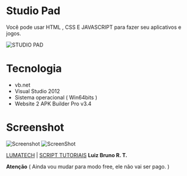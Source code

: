 # Studio Pad
Você pode usar HTML , CSS E JAVASCRIPT para fazer seu aplicativos e jogos.

![STUDIO PAD](https://raw.githubusercontent.com/ScriptTutoriaisBR/StudioPad/master/500x500LogoStudiopad.png)

# Tecnologia
* vb.net
* Visual Studio 2012
* Sistema operacional ( Win64bits )
* Website 2 APK Builder Pro v3.4
# Screenshot
![Screenshot](https://raw.githubusercontent.com/ScriptTutoriaisBR/StudioPad/master/Capturar1.PNG)
![ScreenShot](https://raw.githubusercontent.com/ScriptTutoriaisBR/StudioPad/master/Capturar2.PNG)

[LUMATECH](https://www.facebook.com/LUMATECHAPPSEGAMES) | [SCRIPT TUTORIAIS](https://scripttutoriais.blogspot.com/) 
**Luiz Bruno R. T.**

**Atenção** ( Ainda vou mudar para modo free, ele não vai ser pago. )
